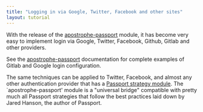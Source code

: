 ```yaml
---
title: "Logging in via Google, Twitter, Facebook and other sites"
layout: tutorial
---
```


With the release of the [apostrophe-passport](https://npmjs.org/package/apostrophe-passport) module, it has become very easy to implement login via Google, Twitter, Facebook, Github, Gitlab and other providers. 

See the [apostrophe-passport](https://npmjs.org/package/apostrophe-passport) documentation for complete examples of Gitlab and Google login configuration.

The same techniques can be applied to Twitter, Facebook, and almost any other authentication provider that has a [Passport strategy module](http://passportjs.org/). The `apostrophe-passport' module is a "universal bridge" compatible with pretty much all Passport strategies that follow the best practices laid down by Jared Hanson, the author of Passport.
